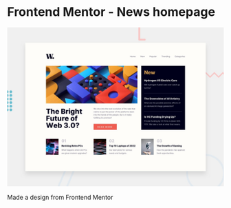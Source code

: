 # Frontend Mentor - News homepage

![Design preview for the News homepage coding challenge](./design/desktop-preview.jpg)

Made a design from Frontend Mentor
